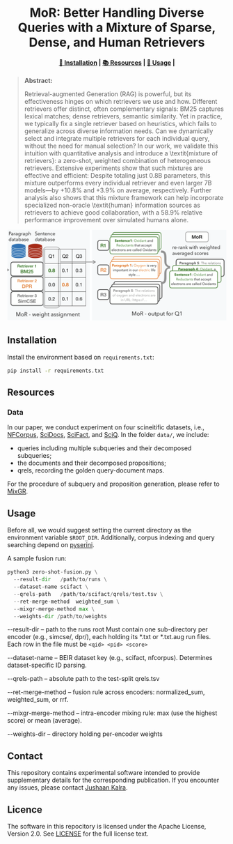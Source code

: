 <h1 align="center">MoR: Better Handling Diverse Queries with a Mixture
of Sparse, Dense, and Human Retrievers</h1>

<h4 align="center">
    <p>
        <!-- <a href="">📑 Paper</a> | -->
        <a href="#installation">🔧 Installation</a> |
        <a href="#resources">📚 Resources</a> |
        <a href="#usage">🚀 Usage</a> |
        <!-- <a href="#citing">📄 Citing</a> -->
    </p>
</h4>

> **Abstract:**
>
>  Retrieval-augmented Generation (RAG) is powerful, but its effectiveness hinges on which retrievers we use and how. Different retrievers offer distinct, often complementary signals: BM25 captures lexical matches; dense retrievers, semantic similarity. Yet in practice, we typically fix a single retriever based on heuristics, which fails to generalize across diverse information needs.
Can we dynamically select and integrate multiple retrievers for each individual query, without the need for manual selection?
In our work, we validate this intuition with quantitative analysis and introduce a \textit{mixture of retrievers}: a zero-shot, weighted combination of heterogeneous retrievers.
Extensive experiments show that such mixtures are effective and efficient: 
Despite totaling just 0.8B parameters, this mixture outperforms every individual retriever and even larger 7B models—by +10.8\% and +3.9\% on average, respectively.
Further analysis also shows that this mixture framework can help incorporate specialized non-oracle \textit{human} information sources as retrievers to achieve good collaboration, with a 58.9\% relative performance improvement over simulated humans alone.

<div style="text-align: center">
    <img src="figs/framework.png" alt="Description of MoR Framework" width="800" height="auto" style="max-width: 100%;">
</div>

<h2 id="installation">Installation</h2>

Install the environment based on `requirements.txt`:

```bash
pip install -r requirements.txt
```

<h2 id="resources">Resources</h2>


### Data
In our paper, we conduct experiment on four scineitific datasets, i.e., [NFCorpus](https://www.cl.uni-heidelberg.de/statnlpgroup/nfcorpus/), [SciDocs](https://huggingface.co/datasets/BeIR/scidocs), [SciFact](https://huggingface.co/datasets/BeIR/scifact), and [SciQ](https://huggingface.co/datasets/bigbio/sciq).
In the folder `data/`, we include:
- queries including multiple subqueries and their decomposed subqueries;
- the documents and their decomposed propositions;
- qrels, recording the golden query-document maps.

For the procedure of subquery and proposition generation, please refer to [MixGR](https://github.com/TRUMANCFY/MixGR).


<h2 id="usage">Usage</h2>

Before all, we would suggest setting the current directory as the environment variable `$ROOT_DIR`. Additionally, corpus indexing and query searching depend on [pyserini](https://github.com/castorini/pyserini).

A sample fusion run:

```python 
python3 zero-shot-fusion.py \
  --result-dir   /path/to/runs \
  --dataset-name scifact \
  --qrels-path   /path/to/scifact/qrels/test.tsv \
  --ret-merge-method  weighted_sum \
  --mixgr-merge-method max \
  --weights-dir /path/to/weights
```


--result-dir – path to the runs root
Must contain one sub-directory per encoder (e.g., simcse/, dpr/), each holding its *.txt or *.txt.aug run files. Each row in the file must be `<qid> <pid> <score>`

--dataset-name – BEIR dataset key (e.g., scifact, nfcorpus).
Determines dataset-specific ID parsing.

--qrels-path – absolute path to the test-split qrels.tsv

--ret-merge-method – fusion rule across encoders:
normalized_sum, weighted_sum, or rrf.

--mixgr-merge-method – intra-encoder mixing rule: 
max (use the highest score) or mean (average).

--weights-dir – directory holding per-encoder weights

<h2>Contact</h2>

This repository contains experimental software intended to provide supplementary details for the corresponding publication. If you encounter any issues, please contact [Jushaan Kalra](mailto:jkalra@andrew.cmu.edu).

<h2>Licence</h2>

The software in this repocitory is licensed under the Apache License, Version 2.0. See [LICENSE](LICENCE) for the full license text.